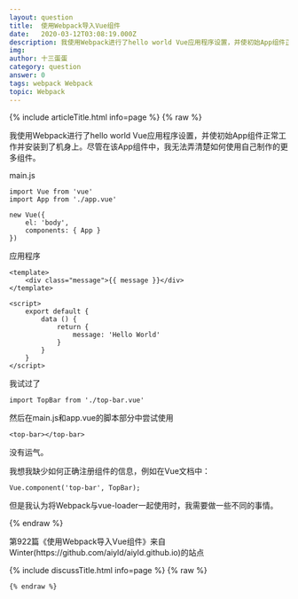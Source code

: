 ```yaml
---
layout: question
title:  使用Webpack导入Vue组件
date:   2020-03-12T03:08:19.000Z
description: 我使用Webpack进行了hello world Vue应用程序设置，并使初始App组件正常工作并安装到了机身上。尽管在该App组件中，我无法弄清楚如何使...
img: 
author: 十三蛋蛋
category: question
answer: 0
tags: webpack Webpack
topic: Webpack
---
```

<div class="article-root">
  <div class="article">
    {% include articleTitle.html info=page %}
    {% raw %}
    <div class="article-content"><p><font style="vertical-align: inherit;"><font style="vertical-align: inherit;">我使用Webpack进行了hello world Vue应用程序设置，并使初始App组件正常工作并安装到了机身上。</font><font style="vertical-align: inherit;">尽管在该App组件中，我无法弄清楚如何使用自己制作的更多组件。</font></font></p>

<p><font style="vertical-align: inherit;"><font style="vertical-align: inherit;">main.js</font></font></p>

<pre><code>import Vue from 'vue'<font></font>
import App from './app.vue'<font></font>
<font></font>
new Vue({ <font></font>
    el: 'body',<font></font>
    components: { App }<font></font>
})<font></font>
</code></pre>

<p><font style="vertical-align: inherit;"><font style="vertical-align: inherit;">应用程序</font></font></p>

<pre><code>&lt;template&gt;<font></font>
    &lt;div class="message"&gt;{{ message }}&lt;/div&gt;<font></font>
&lt;/template&gt;<font></font>
<font></font>
&lt;script&gt;<font></font>
    export default {<font></font>
        data () {<font></font>
            return {<font></font>
                message: 'Hello World'<font></font>
            }<font></font>
        }<font></font>
    }<font></font>
&lt;/script&gt;<font></font>
</code></pre>

<p><font style="vertical-align: inherit;"><font style="vertical-align: inherit;">我试过了</font></font></p>

<pre><code>import TopBar from './top-bar.vue'
</code></pre>

<p><font style="vertical-align: inherit;"><font style="vertical-align: inherit;">然后在main.js和app.vue的脚本部分中尝试使用</font></font></p>

<pre><code>&lt;top-bar&gt;&lt;/top-bar&gt;
</code></pre>

<p><font style="vertical-align: inherit;"><font style="vertical-align: inherit;">没有运气。</font></font></p>

<p><font style="vertical-align: inherit;"><font style="vertical-align: inherit;">我想我缺少如何正确注册组件的信息，例如在Vue文档中： </font></font></p>

<pre><code>Vue.component('top-bar', TopBar);
</code></pre>

<p><font style="vertical-align: inherit;"><font style="vertical-align: inherit;">但是我认为将Webpack与vue-loader一起使用时，我需要做一些不同的事情。</font></font></p></div>
    {% endraw %}
  </div>
  <p class="winter_mark">第922篇《使用Webpack导入Vue组件》来自Winter(https://github.com/aiyld/aiyld.github.io)的站点</p>
  <div class="discuss-wrapper">
    {% include discussTitle.html info=page %}
    {% raw %}
    
    {% endraw %}
  </div>
<div>
